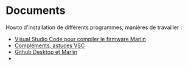 # Documents
 Howto d'installation de différents programmes, manières de travailler :  
 - [Visual Studio Code pour compiler le firmware Marlin](https://github.com/fran6p/Documents-LI3D/blob/main/Comment%20installer%20VScode%2BAutoBuildMarlin%2BPlatformio.md)
 - [Compléments, astuces VSC](https://github.com/fran6p/Documents-LI3D/blob/main/Complement-astuces-VSC.md)
 - [Github Desktop et Marlin](https://github.com/fran6p/Documents-LI3D/blob/main/GithubDesktop-Marlin.md)
 - 
 
